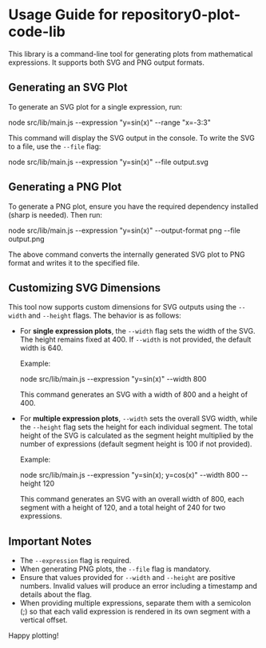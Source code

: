 # Usage Guide for repository0-plot-code-lib

This library is a command-line tool for generating plots from mathematical expressions. It supports both SVG and PNG output formats.

## Generating an SVG Plot

To generate an SVG plot for a single expression, run:

  node src/lib/main.js --expression "y=sin(x)" --range "x=-3:3"

This command will display the SVG output in the console. To write the SVG to a file, use the `--file` flag:

  node src/lib/main.js --expression "y=sin(x)" --file output.svg

## Generating a PNG Plot

To generate a PNG plot, ensure you have the required dependency installed (sharp is needed). Then run:

  node src/lib/main.js --expression "y=sin(x)" --output-format png --file output.png

The above command converts the internally generated SVG plot to PNG format and writes it to the specified file.

## Customizing SVG Dimensions

This tool now supports custom dimensions for SVG outputs using the `--width` and `--height` flags. The behavior is as follows:

- For **single expression plots**, the `--width` flag sets the width of the SVG. The height remains fixed at 400. If `--width` is not provided, the default width is 640.

  Example:

    node src/lib/main.js --expression "y=sin(x)" --width 800

  This command generates an SVG with a width of 800 and a height of 400.

- For **multiple expression plots**, `--width` sets the overall SVG width, while the `--height` flag sets the height for each individual segment. The total height of the SVG is calculated as the segment height multiplied by the number of expressions (default segment height is 100 if not provided).

  Example:

    node src/lib/main.js --expression "y=sin(x); y=cos(x)" --width 800 --height 120

  This command generates an SVG with an overall width of 800, each segment with a height of 120, and a total height of 240 for two expressions.

## Important Notes

- The `--expression` flag is required.
- When generating PNG plots, the `--file` flag is mandatory.
- Ensure that values provided for `--width` and `--height` are positive numbers. Invalid values will produce an error including a timestamp and details about the flag.
- When providing multiple expressions, separate them with a semicolon (;) so that each valid expression is rendered in its own segment with a vertical offset.

Happy plotting!
